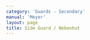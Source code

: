 ```yaml
---
category: 'Guards - Secondary'
manual: 'Meyer'
layout: page
title: Side Guard / Nebenhut
---
```


<link rel="import" href="/bower_components/polymer/polymer.html">
<link rel="import" href="shared-styles.html">

<dom-module id="{{ page.url | split:'/' | last | remove: '.html' }}-element">
  <template>
    <style include="shared-styles">
      :host {
        display: block;

        padding: 10px;
      }
    </style>

    <div class="card">

      <h1>{{ page.title }}</h1>
      <blockquote><p>In this guard, position yourself thus: stand with your left foot forward, hold your sword by your right side, with the point toward the ground, so that the pommel stands upwards, and the short edge toward you.</p></blockquote>

      <p>This guard is not illustrated however it may be very similar to Fiore's Tail guard.</p>

      <img class="card-image" src="/manuals/meyer/images/guards/fiore-tail-illustration.png">

    </div>
  </template>

  <script>
    Polymer({
      is: '{{ page.url | split:'/' | last | remove: '.html' }}-element',
    });
  </script>
</dom-module>